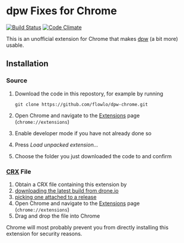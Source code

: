 # dpw Fixes for Chrome
[![Build Status](https://drone.io/github.com/flowlo/dpw-chrome/status.png)](https://drone.io/github.com/flowlo/dpw-chrome/files) [![Code Climate](https://codeclimate.com/github/flowlo/dpw-chrome/badges/gpa.svg)](https://codeclimate.com/github/flowlo/dpw-chrome)

This is an unofficial extension for Chrome that makes [dpw](http://dpw.at) (a bit more) usable.

## Installation

### Source

 1. Download the code in this repostory, for example by running

        git clone https://github.com/flowlo/dpw-chrome.git

 2. Open Chrome and navigate to the [Extensions](chrome://extensions/) page (`chrome://extensions`)
 3. Enable developer mode if you have not already done so
 4. Press *Load unpacked extension...*
 5. Choose the folder you just downloaded the code to and confirm

### [CRX](https://developer.chrome.com/extensions/crx) File

 1. Obtain a CRX file containing this extension by
  1.  [downloading the latest build from drone.io](https://drone.io/github.com/flowlo/dpw-chrome/files)
  2. [picking one attached to a release](https://github.com/flowlo/dpw-chrome/releases)
 2. Open Chrome and navigate to the [Extensions](chrome://extensions/) page (`chrome://extensions`)
 3. Drag and drop the file into Chrome

Chrome will most probably prevent you from directly installing this extension for security reasons.
